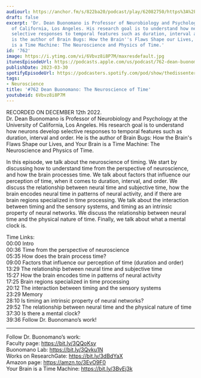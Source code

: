 ```yaml
---
audiourl: https://anchor.fm/s/822ba20/podcast/play/62082750/https%3A%2F%2Fd3ctxlq1ktw2nl.cloudfront.net%2Fstaging%2F2022-11-12%2Fdde80354-8047-4423-8834-59c1b3bab1dd.m4a
draft: false
excerpt: 'Dr. Dean Buonomano is Professor of Neurobiology and Psychology at the University
  of California, Los Angeles. His research goal is to understand how neurons develop
  selective responses to temporal features such as duration, interval and order. He
  is the author of Brain Bugs: How the Brain''s Flaws Shape our Lives, and Your Brain
  is a Time Machine: The Neuroscience and Physics of Time.'
id: '762'
image: https://i.ytimg.com/vi/6Vbvz8i8P7M/maxresdefault.jpg
itunesEpisodeUrl: https://podcasts.apple.com/us/podcast/762-dean-buonomano-the-neuroscience-of-time/id1451347236?i=1000606640447&uo=4
publishDate: 2023-03-30
spotifyEpisodeUrl: https://podcasters.spotify.com/pod/show/thedissenter/episodes/762-Dean-Buonomano-The-Neuroscience-of-Time-e1s547u
tags:
- Neuroscience
title: '#762 Dean Buonomano: The Neuroscience of Time'
youtubeid: 6Vbvz8i8P7M
---
```

<div class="timelinks">

RECORDED ON DECEMBER 12th 2022.  
Dr. Dean Buonomano is Professor of Neurobiology and Psychology at the University of California, Los Angeles. His research goal is to understand how neurons develop selective responses to temporal features such as duration, interval and order. He is the author of Brain Bugs: How the Brain's Flaws Shape our Lives, and Your Brain is a Time Machine: The Neuroscience and Physics of Time.

In this episode, we talk about the neuroscience of timing. We start by discussing how to understand time from the perspective of neuroscience, and how the brain processes time. We talk about factors that influence our perception of time, when it comes to duration, interval, and order. We discuss the relationship between neural time and subjective time, how the brain encodes neural time in patterns of neural activity, and if there are brain regions specialized in time processing. We talk about the interaction between timing and the sensory systems, and timing as an intrinsic property of neural networks. We discuss the relationship between neural time and the physical nature of time. Finally, we talk about what a mental clock is.

Time Links:  
<time>00:00</time> Intro  
<time>00:36</time> Time from the perspective of neuroscience  
<time>05:35</time> How does the brain process time?  
<time>09:00</time> Factors that influence our perception of time (duration and order)  
<time>13:29</time> The relationship between neural time and subjective time  
<time>15:27</time> How the brain encodes time in patterns of neural activity  
<time>17:25</time> Brain regions specialized in time processing  
<time>20:12</time> The interaction between timing and the sensory systems  
<time>23:29</time> Memory  
<time>28:10</time> Is timing an intrinsic property of neural networks?  
<time>29:52</time> The relationship between neural time and the physical nature of time  
<time>37:30</time> Is there a mental clock?  
<time>39:36</time> Follow Dr. Buonomano’s work!

---

Follow Dr. Buonomano’s work:  
Faculty page: https://bit.ly/3QQoKsy  
Buonomano Lab: https://bit.ly/3Qvku1N  
Works on ResearchGate: https://bit.ly/3dBdYaX  
Amazon page: https://amzn.to/3EvO9F0  
Your Brain is a Time Machine: https://bit.ly/3BvEj3k
</div>

